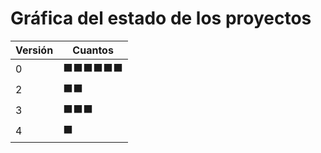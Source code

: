# Gráfica del estado de los proyectos


| Versión | Cuantos               |
|---------|-----------------------|
| 0 | ⬛⬛⬛⬛⬛⬛|
| 2 | ⬛⬛|
| 3 | ⬛⬛⬛|
| 4 | ⬛|

